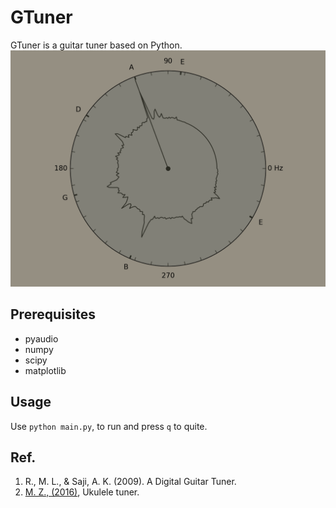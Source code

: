 # GTuner
GTuner is a guitar tuner based on Python.
![](./GTuner.png)

## Prerequisites
- pyaudio
- numpy
- scipy
- matplotlib

## Usage
Use `python main.py`, to run and press `q` to quite.

## Ref.

1. R., M. L., & Saji, A. K. (2009). A Digital Guitar Tuner.
2. [M. Z., (2016)](https://mzucker.github.io/2016/08/07/ukulele-tuner.html), Ukulele tuner. 

